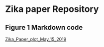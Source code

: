 # Zika paper Repository
## Figure 1 Markdown code
[Zika_Paper_plot_May_15_2019](http://prfw.github.io/zika/Zika_Paper_plot_May_15_2019.html)
